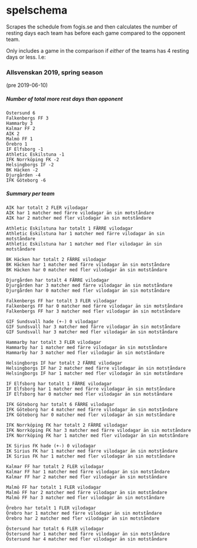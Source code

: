 # spelschema

Scrapes the schedule from fogis.se and then calculates the number of resting days each team has before each game compared to the opponent team.

Only includes a game in the comparison if _either_ of the teams has 4 resting days or less. I.e:

### Allsvenskan 2019, spring season 
(pre 2019-06-10)

##### Number of total more rest days than opponent

    Östersund 6
    Falkenbergs FF 3
    Hammarby 3
    Kalmar FF 2
    AIK 2
    Malmö FF 1
    Örebro 1
    IF Elfsborg -1
    Athletic Eskilstuna -1
    IFK Norrköping FK -2
    Helsingborgs IF -2
    BK Häcken -2
    Djurgården -4
    IFK Göteborg -6
    
   
##### Summary per team

    AIK har totalt 2 FLER vilodagar
    AIK har 1 matcher med färre vilodagar än sin motståndare
    AIK har 2 matcher med fler vilodagar än sin motståndare
    
    Athletic Eskilstuna har totalt 1 FÄRRE vilodagar
    Athletic Eskilstuna har 1 matcher med färre vilodagar än sin motståndare
    Athletic Eskilstuna har 1 matcher med fler vilodagar än sin motståndare
    
    BK Häcken har totalt 2 FÄRRE vilodagar
    BK Häcken har 1 matcher med färre vilodagar än sin motståndare
    BK Häcken har 0 matcher med fler vilodagar än sin motståndare
    
    Djurgården har totalt 4 FÄRRE vilodagar
    Djurgården har 3 matcher med färre vilodagar än sin motståndare
    Djurgården har 0 matcher med fler vilodagar än sin motståndare
    
    Falkenbergs FF har totalt 3 FLER vilodagar
    Falkenbergs FF har 0 matcher med färre vilodagar än sin motståndare
    Falkenbergs FF har 3 matcher med fler vilodagar än sin motståndare
    
    GIF Sundsvall hade (+-) 0 vilodagar
    GIF Sundsvall har 3 matcher med färre vilodagar än sin motståndare
    GIF Sundsvall har 3 matcher med fler vilodagar än sin motståndare
    
    Hammarby har totalt 3 FLER vilodagar
    Hammarby har 1 matcher med färre vilodagar än sin motståndare
    Hammarby har 3 matcher med fler vilodagar än sin motståndare
    
    Helsingborgs IF har totalt 2 FÄRRE vilodagar
    Helsingborgs IF har 2 matcher med färre vilodagar än sin motståndare
    Helsingborgs IF har 1 matcher med fler vilodagar än sin motståndare
    
    IF Elfsborg har totalt 1 FÄRRE vilodagar
    IF Elfsborg har 1 matcher med färre vilodagar än sin motståndare
    IF Elfsborg har 0 matcher med fler vilodagar än sin motståndare
    
    IFK Göteborg har totalt 6 FÄRRE vilodagar
    IFK Göteborg har 4 matcher med färre vilodagar än sin motståndare
    IFK Göteborg har 0 matcher med fler vilodagar än sin motståndare
    
    IFK Norrköping FK har totalt 2 FÄRRE vilodagar
    IFK Norrköping FK har 3 matcher med färre vilodagar än sin motståndare
    IFK Norrköping FK har 1 matcher med fler vilodagar än sin motståndare
    
    IK Sirius FK hade (+-) 0 vilodagar
    IK Sirius FK har 1 matcher med färre vilodagar än sin motståndare
    IK Sirius FK har 1 matcher med fler vilodagar än sin motståndare
    
    Kalmar FF har totalt 2 FLER vilodagar
    Kalmar FF har 1 matcher med färre vilodagar än sin motståndare
    Kalmar FF har 2 matcher med fler vilodagar än sin motståndare
    
    Malmö FF har totalt 1 FLER vilodagar
    Malmö FF har 2 matcher med färre vilodagar än sin motståndare
    Malmö FF har 3 matcher med fler vilodagar än sin motståndare
    
    Örebro har totalt 1 FLER vilodagar
    Örebro har 1 matcher med färre vilodagar än sin motståndare
    Örebro har 2 matcher med fler vilodagar än sin motståndare
    
    Östersund har totalt 6 FLER vilodagar
    Östersund har 1 matcher med färre vilodagar än sin motståndare
    Östersund har 4 matcher med fler vilodagar än sin motståndare